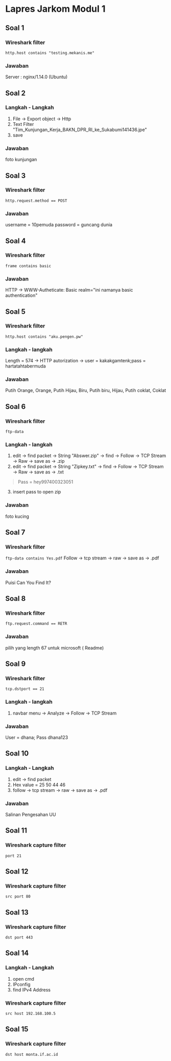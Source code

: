 # Lapres Jarkom Modul 1
## Soal 1 
### Wireshark filter
```http.host contains "testing.mekanis.me"```
### Jawaban
Server : nginx/1.14.0 (Ubuntu)
## Soal 2
### Langkah - Langkah
1. File -> Export object -> Http
2. Text Filter "Tim_Kunjungan_Kerja_BAKN_DPR_RI_ke_Sukabumi141436.jpe"
3. save
### Jawaban
foto kunjungan
## Soal 3
### Wireshark filter
```http.request.method == POST```
### Jawaban
username = 10pemuda
password = guncang dunia
## Soal 4
### Wireshark filter
```frame contains basic```
### Jawaban
HTTP -> WWW-Autheticate: Basic realm="ini namanya basic authentication"
## Soal 5 
### Wireshark filter
```http.host contains "aku.pengen.pw"```
### Langkah - langkah
Length = 574 -> HTTP autorization -> user = kakakgamtenk;pass = hartatahtabermuda
### Jawaban
Putih Orange, Orange, Putih Hijau, Biru, Putih biru, Hijau, Putih coklat, Coklat
## Soal 6
### Wireshark filter
```ftp-data```
### Langkah - langkah
1. edit -> find packet -> String "Abswer.zip" -> find -> Follow -> TCP Stream -> Raw -> save as -> .zip
2. edit -> find packet -> String "Zipkey.txt" -> find -> Follow -> TCP Stream -> Raw -> save as -> .txt
> Pass = hey997400323051
3. insert pass to open zip
### Jawaban
foto kucing
## Soal 7
### Wireshark filter
```ftp-data contains Yes.pdf```
Follow -> tcp stream -> raw -> save as -> .pdf
### Jawaban
Puisi Can You Find It?
## Soal 8
### Wireshark filter
```ftp.request.command == RETR```
### Jawaban
pilih yang length 67 untuk microsoft ( Readme)
## Soal 9
### Wireshark filter
```tcp.dstport == 21```
### Langkah - langkah
1. navbar menu -> Analyze -> Follow -> TCP Stream
### Jawaban
User = dhana; Pass dhana123
## Soal 10
### Langkah - Langkah
1. edit -> find packet
2. Hex value = 25 50 44 46
3. follow -> tcp stream -> raw -> save as -> .pdf
### Jawaban
Salinan Pengesahan UU
## Soal 11
### Wireshark capture filter
```port 21```
## Soal 12
### Wireshark capture filter
```src port 80```
## Soal 13
### Wireshark capture filter
```dst port 443```
## Soal 14
### Langkah - Langkah
1. open cmd
2. IPconfig
3. find IPv4 Address
### Wireshark capture filter
```src host 192.168.100.5```
## Soal 15
### Wireshark capture filter
```dst host monta.if.ac.id```
